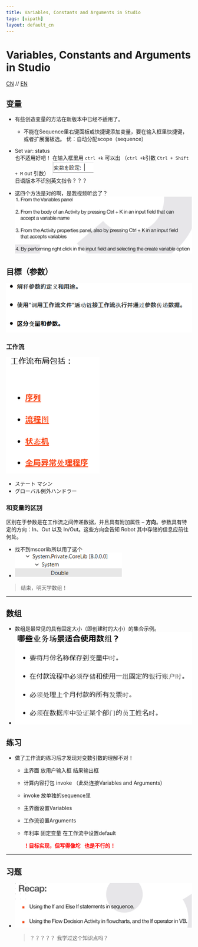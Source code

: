 ```yaml
---
title: Variables, Constants and Arguments in Studio
tags: [uipath]
layout: default_cn 
---
```


# Variables, Constants and Arguments in Studio

[CN](https://cloud.uipath.com/meisen/academy_/courses/studio-%E4%B8%AD%E7%9A%84%E5%8F%98%E9%87%8F%E5%92%8C%E5%8F%82%E6%95%B0)
//
[EN](https://cloud.uipath.com/meisen/academy_/courses/variables-constants-and-arguments-in-studio)

## 变量
-
  有些创造变量的方法在新版本中已经不适用了。
  - 不能在Sequence里右键面板或快捷键添加变量，要在输入框里快捷键，或者扩展面板选。 优：自动分配scope（sequence）
-
   Set var: status \
   也不适用好吧！
   在输入框里用 `ctrl +k` 可以出 （`ctrl +k`引数 `Ctrl + Shift + M` out 引数）
   ![](/_posts/UiPath/pic/111304.png)\
   日语版本不识别英文指令？？？

-
  这四个方法是对的啊，是我视频听岔了？
  ![alt text](/_posts/UiPath/pic/111305.png)

## 目標（参数）

 ![alt text](/_posts/UiPath/pic/111306.png)

### 工作流

 ![alt text](/_posts/UiPath/pic/111307.png)

- ステート マシン
- グローバル例外ハンドラー

### 和变量的区别
 区别在于参数是在工作流之间传递数据，并且具有附加属性 – **方向**。参数具有特定的方向：In、Out 以及 In/Out。这些方向会告知 Robot 其中存储的信息应前往何处。

 - 找不到mscorlib所以用了这个
 - ![alt text](/_posts/UiPath/pic/111308.png)


>结束，明天学数组！
---

## 数组

- 数组是最常见的具有固定大小（即创建时的大小）的集合示例。
- ![alt text](/_posts/UiPath/pic/111401.png)

## 练习

- 做了工作流的练习后才发现对变数引数的理解不对！

  - 主界面 放用户输入框 结果输出框
  - 计算内容打包 invoke （此处连接Variables and Arguments）
  - invoke 放单独的sequence里
  - 主界面设置Variables
  - 工作流设置Arguments
  - 年利率 固定变量 在工作流中设置default

    <span style="color: red; font-family:Noto Serif SC;">**！目标实现，但写得像坨💩也是不行的！**</span>

---
## 习题

- ![alt text](image.png)
    > ？？？？？ 我学过这个知识点吗？